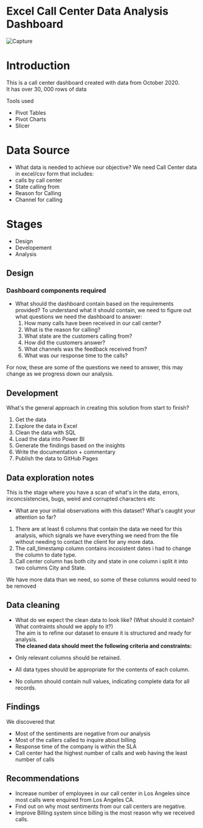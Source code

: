# Excel Call Center Data Analysis Dashboard
![Capture](https://github.com/user-attachments/assets/1672a2f7-f9b0-4e00-a56e-e662aa3ec491)

 

# Introduction  
This is a call center dashboard created with data from October 2020.  
It has over 30, 000 rows of data  

Tools used
- Pivot Tables
- Pivot Charts
- Slicer 

# Data Source
- What data is needed to achieve our objective?
We need Call Center data in excel/csv form that includes:
- calls by call center
- State calling from
- Reason for Calling
- Channel for calling
 
# Stages
- Design
- Developement
- Analysis

## Design
### Dashboard components required
- What should the dashboard contain based on the requirements provided?
To understand what it should contain, we need to figure out what questions we need the dashboard to answer:
  1. How many calls have been received in our call center?
  2. What is the reason for calling?
  3. What state are the customers calling from?
  4. How did the customers answer?
  5. What channels was the feedback received from?
  6. What was our response time to the calls?

For now, these are some of the questions we need to answer, this may change as we progress down our analysis.
## Development

What's the general approach in creating this solution from start to finish?
  1. Get the data
  2. Explore the data in Excel
  3. Clean the data with SQL
  4. Load the data into Power BI
  5. Generate the findings based on the insights
  6. Write the documentation + commentary
  7. Publish the data to GitHub Pages

## Data exploration notes
This is the stage where you have a scan of what's in the data, errors, inconcsistencies, bugs, weird and corrupted characters etc

- What are your initial observations with this dataset? What's caught your attention so far?
1. There are at least 6 columns that contain the data we need for this analysis, which signals we have everything we need from the file without needing to contact the client 
   for any more data.
2. The call_timestamp column contains incosistent dates i had to change the column to date type.
3. Call center column has both city and state in one column i split it into two columns City and State.
 
We have more data than we need, so some of these columns would need to be removed

## Data cleaning
- What do we expect the clean data to look like? (What should it contain? What contraints should we apply to it?)  
  The aim is to refine our dataset to ensure it is structured and ready for analysis.  
**The cleaned data should meet the following criteria and constraints:**  

- Only relevant columns should be retained.
- All data types should be appropriate for the contents of each column.  
- No column should contain null values, indicating complete data for all records.
 
## Findings
We discovered that
- Most of the sentiments are negative from our analysis
- Most of the callers called to inquire about billing
- Response time of the company is within the SLA
- Call center had the highest number of calls and web having the least number of calls
 
## Recommendations
- Increase number of employees in our call center in Los Angeles since most calls were enquired from Los Angeles CA.
- Find out on why most sentiments from our call centers are negative.
- Improve Billing system since billing is the most reason why we received calls.

